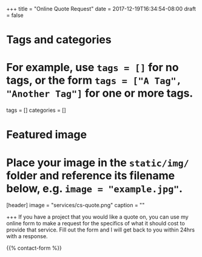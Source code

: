 +++
title = "Online Quote Request"
date = 2017-12-19T16:34:54-08:00
draft = false

# Tags and categories
# For example, use `tags = []` for no tags, or the form `tags = ["A Tag", "Another Tag"]` for one or more tags.
tags = []
categories = []

# Featured image
# Place your image in the `static/img/` folder and reference its filename below, e.g. `image = "example.jpg"`.
[header]
image = "services/cs-quote.png"
caption = ""

+++
If you have a project that you would like a quote on, you can use my online form to make a request for the specifics of what it should cost to provide that service. Fill out the form and I will get back to you within 24hrs with a response.
<!--more-->
{{% contact-form %}}
